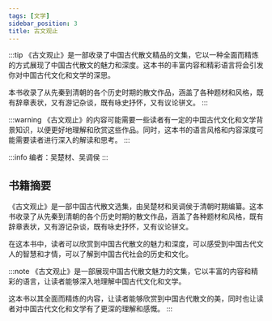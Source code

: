 ```yaml
---
tags: [文学]
sidebar_position: 3
title: 古文观止
---
```


:::tip
《古文观止》是一部收录了中国古代散文精品的文集，它以一种全面而精炼的方式展现了中国古代散文的魅力和深度。这本书的丰富内容和精彩语言将会引发你对中国古代文化和文学的深思。

本书收录了从先秦到清朝的各个历史时期的散文作品，涵盖了各种题材和风格，既有辞章表状，又有游记杂谈，既有咏史抒怀，又有议论骈文。
:::

:::warning
《古文观止》的内容可能需要一些读者有一定的中国古代文化和文学背景知识，以便更好地理解和欣赏这些作品。同时，这本书的语言风格和内容深度可能需要读者进行深入的解读和思考。
:::

:::info
编者：吴楚材、吴调侯
:::

## 书籍摘要

《古文观止》是一部中国古代散文选集，由吴楚材和吴调侯于清朝时期编纂。这本书收录了从先秦到清朝的各个历史时期的散文作品，涵盖了各种题材和风格，既有辞章表状，又有游记杂谈，既有咏史抒怀，又有议论骈文。

在这本书中，读者可以欣赏到中国古代散文的魅力和深度，可以感受到中国古代文人的智慧和才情，可以了解到中国古代社会的历史和文化。

:::note
《古文观止》是一部展现中国古代散文魅力的文集，它以丰富的内容和精彩的语言，让读者能够深入地理解中国古代文化和文学。

这本书以其全面而精炼的内容，让读者能够欣赏到中国古代散文的美，同时也让读者对中国古代文化和文学有了更深的理解和感慨。
:::